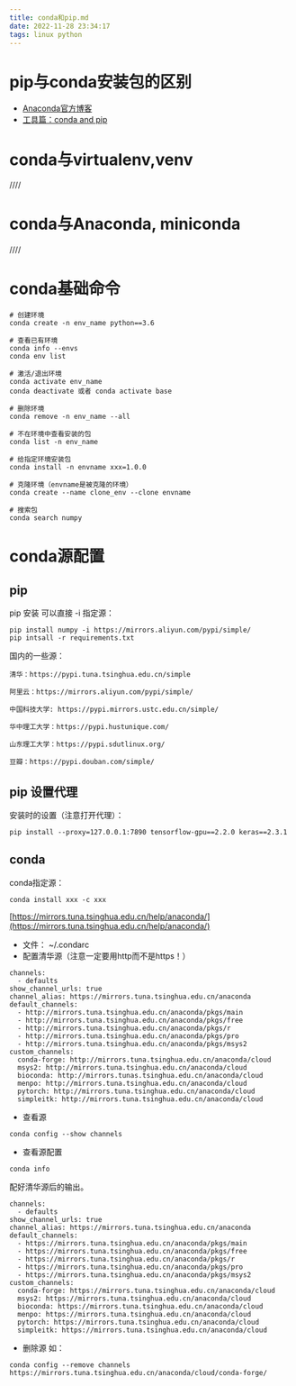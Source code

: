```yaml
---
title: conda和pip.md
date: 2022-11-28 23:34:17
tags: linux python
---
```

# pip与conda安装包的区别

- [Anaconda官方博客](https://www.anaconda.com/blog/understanding-conda-and-pip)
- [工具篇：conda and pip](https://zhuanlan.zhihu.com/p/508506160)

# conda与virtualenv,venv

////

# conda与Anaconda, miniconda

////

# conda基础命令

	# 创建环境
	conda create -n env_name python==3.6

	# 查看已有环境
	conda info --envs
	conda env list

	# 激活/退出环境
	conda activate env_name
	conda deactivate 或者 conda activate base

	# 删除环境
	conda remove -n env_name --all

	# 不在环境中查看安装的包
	conda list -n env_name

	# 给指定环境安装包
	conda install -n envname xxx=1.0.0

	# 克隆环境（envname是被克隆的环境）
	conda create --name clone_env --clone envname

	# 搜索包
	conda search numpy

# conda源配置

## pip
pip 安装 可以直接 -i 指定源：
```
pip install numpy -i https://mirrors.aliyun.com/pypi/simple/  
pip intsall -r requirements.txt 
```
国内的一些源：
```
清华：https://pypi.tuna.tsinghua.edu.cn/simple

阿里云：https://mirrors.aliyun.com/pypi/simple/

中国科技大学: https://pypi.mirrors.ustc.edu.cn/simple/

华中理工大学：https://pypi.hustunique.com/

山东理工大学：https://pypi.sdutlinux.org/ 

豆瓣：https://pypi.douban.com/simple/

```

## pip 设置代理

安装时的设置（注意打开代理）：  
```
pip install --proxy=127.0.0.1:7890 tensorflow-gpu==2.2.0 keras==2.3.1
```


## conda
conda指定源：
```
conda install xxx -c xxx
```
[https://mirrors.tuna.tsinghua.edu.cn/help/anaconda/](https://mirrors.tuna.tsinghua.edu.cn/help/anaconda/)

- 文件： ~/.condarc
- 配置清华源（注意一定要用http而不是https！）
```
channels:
  - defaults
show_channel_urls: true
channel_alias: https://mirrors.tuna.tsinghua.edu.cn/anaconda
default_channels:
  - http://mirrors.tuna.tsinghua.edu.cn/anaconda/pkgs/main
  - http://mirrors.tuna.tsinghua.edu.cn/anaconda/pkgs/free
  - http://mirrors.tuna.tsinghua.edu.cn/anaconda/pkgs/r
  - http://mirrors.tuna.tsinghua.edu.cn/anaconda/pkgs/pro
  - http://mirrors.tuna.tsinghua.edu.cn/anaconda/pkgs/msys2
custom_channels:
  conda-forge: http://mirrors.tuna.tsinghua.edu.cn/anaconda/cloud
  msys2: http://mirrors.tuna.tsinghua.edu.cn/anaconda/cloud
  bioconda: http://mirrors.tunas.tsinghua.edu.cn/anaconda/cloud
  menpo: http://mirrors.tuna.tsinghua.edu.cn/anaconda/cloud
  pytorch: http://mirrors.tuna.tsinghua.edu.cn/anaconda/cloud
  simpleitk: http://mirrors.tuna.tsinghua.edu.cn/anaconda/cloud

```

- 查看源
```
conda config --show channels
```

- 查看源配置
```
conda info
```
配好清华源后的输出。
```
channels:
  - defaults
show_channel_urls: true
channel_alias: https://mirrors.tuna.tsinghua.edu.cn/anaconda
default_channels:
  - https://mirrors.tuna.tsinghua.edu.cn/anaconda/pkgs/main
  - https://mirrors.tuna.tsinghua.edu.cn/anaconda/pkgs/free
  - https://mirrors.tuna.tsinghua.edu.cn/anaconda/pkgs/r
  - https://mirrors.tuna.tsinghua.edu.cn/anaconda/pkgs/pro
  - https://mirrors.tuna.tsinghua.edu.cn/anaconda/pkgs/msys2
custom_channels:
  conda-forge: https://mirrors.tuna.tsinghua.edu.cn/anaconda/cloud
  msys2: https://mirrors.tuna.tsinghua.edu.cn/anaconda/cloud
  bioconda: https://mirrors.tuna.tsinghua.edu.cn/anaconda/cloud
  menpo: https://mirrors.tuna.tsinghua.edu.cn/anaconda/cloud
  pytorch: https://mirrors.tuna.tsinghua.edu.cn/anaconda/cloud
  simpleitk: https://mirrors.tuna.tsinghua.edu.cn/anaconda/cloud

```

- 删除源 如：
```
conda config --remove channels https://mirrors.tuna.tsinghua.edu.cn/anaconda/cloud/conda-forge/
```